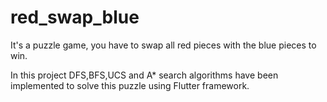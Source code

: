 # red_swap_blue

It's a puzzle game, you have to swap all red pieces with the blue pieces to win.

In this project DFS,BFS,UCS and A* search algorithms have been implemented to solve this puzzle using Flutter framework.


